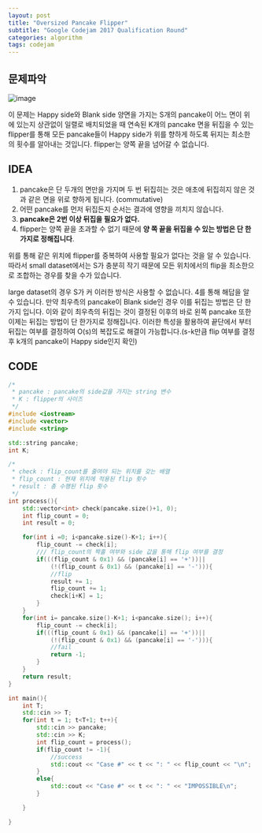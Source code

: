 ```yaml
---
layout: post
title: "Oversized Pancake Flipper"
subtitle: "Google Codejam 2017 Qualification Round"
categories: algorithm
tags: codejam
---
```


## 문제파악

![image](https://user-images.githubusercontent.com/32065940/105710825-fc542380-5f5a-11eb-8846-7904c5a1cc6f.png)



이 문제는 Happy side와 Blank side 양면을 가지는 S개의 pancake이 어느 면이 위에 있는지 상관없이 일렬로 배치되었을 때 연속된 K개의 pancake 면을 뒤집을 수 있는 flipper를 통해 모든 pancake들이 Happy side가 위를 향하게 하도록 뒤지는 최소한의 횟수를 알아내는 것입니다. flipper는 양쪽 끝을 넘어갈 수 없습니다.



## IDEA

1. pancake은 단 두개의 면만을 가지며 두 번 뒤집히는 것은 애초에 뒤집히지 않은 것과 같은 면을 위로 향하게 됩니다. (commutative)
2. 어떤 pancake를 먼저 뒤집든지 순서는 결과에 영향을 끼치지 않습니다.
3. **pancake은 2번 이상 뒤집을 필요가 없다.**
4. flipper는 양쪽 끝을 초과할 수 없기 때문에 **양 쪽 끝을 뒤집을 수 있는 방법은 단 한가지로 정해집니다**.

위를 통해 같은 위치에 flipper를 중복하여 사용할 필요가 없다는 것을 알 수 있습니다. 따라서 small dataset에서는 S가 충분히 작기 때문에 모든 위치에서의 flip을 최소한으로 조합하는 경우를 찾을 수가 있습니다.

large dataset의 경우 S가 커 이러한 방식은 사용할 수 없습니다. 4를 통해 해답을 알 수 있습니다. 만약 최우측의 pancake이 Blank side인 경우 이를 뒤집는 방법은 단 한가지 입니다. 이와 같이 최우측의 뒤집는 것이 결정된 이후의  바로 왼쪽 pancake 또한 이제는 뒤집는 방법이 단 한가지로 정해집니다. 이러한 특성을 활용하여 끝단에서 부터 뒤집는 여부를 결정하여 O(s)의 복잡도로 해결이 가능합니다.(s-k만큼 flip 여부를 결정 후 k개의 pancake이 Happy side인지 확인)



## CODE

```c++
/*
 * pancake : pancake의 side값을 가지는 string 변수
 * K : flipper의 사이즈
 */
#include <iostream>
#include <vector>
#include <string>

std::string pancake;
int K;

/*
 * check : flip_count를 줄여야 되는 위치를 갖는 배열
 * flip_count : 현재 위치에 적용된 flip 횟수
 * result : 총 수행된 flip 횟수
 */
int process(){
    std::vector<int> check(pancake.size()+1, 0);
    int flip_count = 0;
    int result = 0;

    for(int i =0; i<pancake.size()-K+1; i++){
        flip_count -= check[i];
        /// flip_count의 짝홀 여부와 side 값을 통해 flip 여부를 결정
        if(((flip_count & 0x1) && (pancake[i] == '+'))||
            (!(flip_count & 0x1) && (pancake[i] == '-'))){  
            //flip
            result += 1;
            flip_count += 1;
            check[i+K] = 1;
        }
    }
    for(int i= pancake.size()-K+1; i<pancake.size(); i++){
        flip_count -= check[i];
        if(((flip_count & 0x1) && (pancake[i] == '+'))||
            (!(flip_count & 0x1) && (pancake[i] == '-'))){
            //fail
            return -1;
        }
    }
    return result;
}

int main(){
    int T;
    std::cin >> T;
    for(int t = 1; t<T+1; t++){
        std::cin >> pancake;
        std::cin >> K;
        int flip_count = process();
        if(flip_count != -1){
            //success
            std::cout << "Case #" << t << ": " << flip_count << "\n"; 
        }
        else{
            std::cout << "Case #" << t << ": " << "IMPOSSIBLE\n";
        }

    }

}
```

